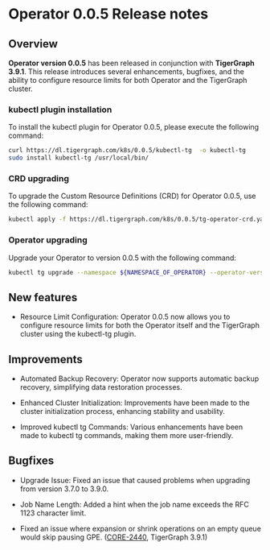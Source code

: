 # Operator 0.0.5 Release notes

## Overview

**Operator version 0.0.5** has been released in conjunction with **TigerGraph 3.9.1**. This release introduces several enhancements, bugfixes, and the ability to configure resource limits for both Operator and the TigerGraph cluster.

### kubectl plugin installation

To install the kubectl plugin for Operator 0.0.5, please execute the following command:

```bash
curl https://dl.tigergraph.com/k8s/0.0.5/kubectl-tg  -o kubectl-tg
sudo install kubectl-tg /usr/local/bin/
```

### CRD upgrading

To upgrade the Custom Resource Definitions (CRD) for Operator 0.0.5, use the following command:

```bash
kubectl apply -f https://dl.tigergraph.com/k8s/0.0.5/tg-operator-crd.yaml
```

### Operator upgrading

Upgrade your Operator to version 0.0.5 with the following command:

```bash
kubectl tg upgrade --namespace ${NAMESPACE_OF_OPERATOR} --operator-version 0.0.5
```

## New features

- Resource Limit Configuration: Operator 0.0.5 now allows you to configure resource limits for both the Operator itself and the TigerGraph cluster using the kubectl-tg plugin.

## Improvements

- Automated Backup Recovery: Operator now supports automatic backup recovery, simplifying data restoration processes.

- Enhanced Cluster Initialization: Improvements have been made to the cluster initialization process, enhancing stability and usability.

- Improved kubectl tg Commands: Various enhancements have been made to kubectl tg commands, making them more user-friendly.

## Bugfixes

- Upgrade Issue: Fixed an issue that caused problems when upgrading from version 3.7.0 to 3.9.0.

- Job Name Length: Added a hint when the job name exceeds the RFC 1123 character limit.

- Fixed an issue where expansion or shrink operations on an empty queue would skip pausing GPE. ([CORE-2440](https://graphsql.atlassian.net/browse/CORE-2440), TigerGraph 3.9.1)
